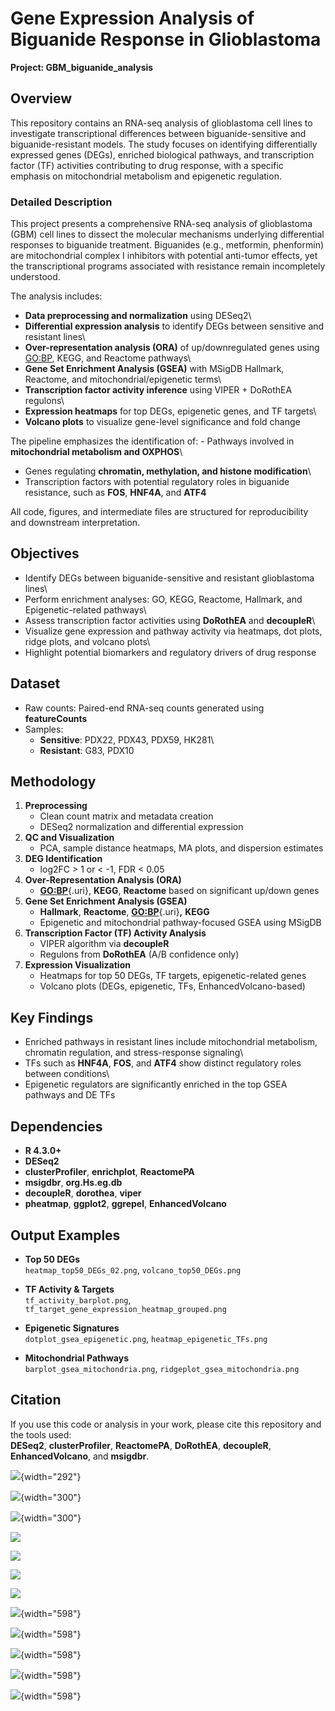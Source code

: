 # Gene Expression Analysis of Biguanide Response in Glioblastoma

**Project: GBM_biguanide_analysis**

## Overview

This repository contains an RNA-seq analysis of glioblastoma cell lines to investigate transcriptional differences between biguanide-sensitive and biguanide-resistant models. The study focuses on identifying differentially expressed genes (DEGs), enriched biological pathways, and transcription factor (TF) activities contributing to drug response, with a specific emphasis on mitochondrial metabolism and epigenetic regulation.

### Detailed Description

This project presents a comprehensive RNA-seq analysis of glioblastoma (GBM) cell lines to dissect the molecular mechanisms underlying differential responses to biguanide treatment. Biguanides (e.g., metformin, phenformin) are mitochondrial complex I inhibitors with potential anti-tumor effects, yet the transcriptional programs associated with resistance remain incompletely understood.

The analysis includes:

-   **Data preprocessing and normalization** using DESeq2\
-   **Differential expression analysis** to identify DEGs between sensitive and resistant lines\
-   **Over-representation analysis (ORA)** of up/downregulated genes using <GO:BP>, KEGG, and Reactome pathways\
-   **Gene Set Enrichment Analysis (GSEA)** with MSigDB Hallmark, Reactome, and mitochondrial/epigenetic terms\
-   **Transcription factor activity inference** using VIPER + DoRothEA regulons\
-   **Expression heatmaps** for top DEGs, epigenetic genes, and TF targets\
-   **Volcano plots** to visualize gene-level significance and fold change

The pipeline emphasizes the identification of: - Pathways involved in **mitochondrial metabolism and OXPHOS**\
- Genes regulating **chromatin, methylation, and histone modification**\
- Transcription factors with potential regulatory roles in biguanide resistance, such as **FOS**, **HNF4A**, and **ATF4**

All code, figures, and intermediate files are structured for reproducibility and downstream interpretation.

## Objectives

-   Identify DEGs between biguanide-sensitive and resistant glioblastoma lines\
-   Perform enrichment analyses: GO, KEGG, Reactome, Hallmark, and Epigenetic-related pathways\
-   Assess transcription factor activities using **DoRothEA** and **decoupleR**\
-   Visualize gene expression and pathway activity via heatmaps, dot plots, ridge plots, and volcano plots\
-   Highlight potential biomarkers and regulatory drivers of drug response

## Dataset

-   Raw counts: Paired-end RNA-seq counts generated using **featureCounts**
-   Samples:
    -   **Sensitive**: PDX22, PDX43, PDX59, HK281\
    -   **Resistant**: G83, PDX10

## Methodology

1.  **Preprocessing**
    -   Clean count matrix and metadata creation
    -   DESeq2 normalization and differential expression
2.  **QC and Visualization**
    -   PCA, sample distance heatmaps, MA plots, and dispersion estimates
3.  **DEG Identification**
    -   log2FC \> 1 or \< -1, FDR \< 0.05
4.  **Over-Representation Analysis (ORA)**
    -   [**GO:BP**](GO:BP){.uri}, **KEGG**, **Reactome** based on significant up/down genes
5.  **Gene Set Enrichment Analysis (GSEA)**
    -   **Hallmark**, **Reactome**, [**GO:BP**](GO:BP){.uri}**,** **KEGG**
    -   Epigenetic and mitochondrial pathway-focused GSEA using MSigDB
6.  **Transcription Factor (TF) Activity Analysis**
    -   VIPER algorithm via **decoupleR**
    -   Regulons from **DoRothEA** (A/B confidence only)
7.  **Expression Visualization**
    -   Heatmaps for top 50 DEGs, TF targets, epigenetic-related genes
    -   Volcano plots (DEGs, epigenetic, TFs, EnhancedVolcano-based)

## Key Findings

-   Enriched pathways in resistant lines include mitochondrial metabolism, chromatin regulation, and stress-response signaling\
-   TFs such as **HNF4A**, **FOS**, and **ATF4** show distinct regulatory roles between conditions\
-   Epigenetic regulators are significantly enriched in the top GSEA pathways and DE TFs

## Dependencies

-   **R 4.3.0+**
-   **DESeq2**
-   **clusterProfiler**, **enrichplot**, **ReactomePA**
-   **msigdbr**, **org.Hs.eg.db**
-   **decoupleR**, **dorothea**, **viper**
-   **pheatmap**, **ggplot2**, **ggrepel**, **EnhancedVolcano**

## Output Examples

-   **Top 50 DEGs**\
    `heatmap_top50_DEGs_02.png`, `volcano_top50_DEGs.png`

-   **TF Activity & Targets**\
    `tf_activity_barplot.png`, `tf_target_gene_expression_heatmap_grouped.png`

-   **Epigenetic Signatures**\
    `dotplot_gsea_epigenetic.png`, `heatmap_epigenetic_TFs.png`

-   **Mitochondrial Pathways**\
    `barplot_gsea_mitochondria.png`, `ridgeplot_gsea_mitochondria.png`

## Citation

If you use this code or analysis in your work, please cite this repository and the tools used:\
**DESeq2**, **clusterProfiler**, **ReactomePA**, **DoRothEA**, **decoupleR**, **EnhancedVolcano**, and **msigdbr**.

![](https://github.com/chingyaousf/Gene-Expression-Analysis-of-Biguanide-Response-in-Glioblastoma-GBM_biguanide_analysis-/blob/main/analysis/qc_plots/MA_plot_big_labels.png?raw=true){width="292"}

![](https://github.com/chingyaousf/Gene-Expression-Analysis-of-Biguanide-Response-in-Glioblastoma-GBM_biguanide_analysis-/blob/main/analysis/qc_plots/PCA_plot.png?raw=true){width="300"}

![](https://github.com/chingyaousf/Gene-Expression-Analysis-of-Biguanide-Response-in-Glioblastoma-GBM_biguanide_analysis-/blob/main/analysis/qc_plots/sample_distance_heatmap.png?raw=true){width="300"}

![](https://github.com/chingyaousf/Gene-Expression-Analysis-of-Biguanide-Response-in-Glioblastoma-GBM_biguanide_analysis-/blob/main/analysis/enrichment/plots/barplot_go_up.png?raw=true)

![](https://github.com/chingyaousf/Gene-Expression-Analysis-of-Biguanide-Response-in-Glioblastoma-GBM_biguanide_analysis-/blob/main/analysis/enrichment/plots/dotplot_go_up.png?raw=true)

![](https://github.com/chingyaousf/Gene-Expression-Analysis-of-Biguanide-Response-in-Glioblastoma-GBM_biguanide_analysis-/blob/main/analysis/enrichment/plots/barplot_reactome_down.png?raw=true)

![](https://github.com/chingyaousf/Gene-Expression-Analysis-of-Biguanide-Response-in-Glioblastoma-GBM_biguanide_analysis-/blob/main/analysis/enrichment/plots/dotplot_reactome_down.png?raw=true)

![](https://github.com/chingyaousf/Gene-Expression-Analysis-of-Biguanide-Response-in-Glioblastoma-GBM_biguanide_analysis-/blob/main/analysis/enrichment/plots/barplot_gsea_go.png?raw=true){width="598"}

![](https://github.com/chingyaousf/Gene-Expression-Analysis-of-Biguanide-Response-in-Glioblastoma-GBM_biguanide_analysis-/blob/main/analysis/enrichment/plots/dotplot_gsea_go.png?raw=true){width="598"}

![](https://github.com/chingyaousf/Gene-Expression-Analysis-of-Biguanide-Response-in-Glioblastoma-GBM_biguanide_analysis-/blob/main/analysis/enrichment/plots/ridgeplot_gsea_go.png?raw=true){width="598"}

![](https://github.com/chingyaousf/Gene-Expression-Analysis-of-Biguanide-Response-in-Glioblastoma-GBM_biguanide_analysis-/blob/main/analysis/enrichment/plots/barplot_gsea_hallmark.png?raw=true){width="598"}

![](https://github.com/chingyaousf/Gene-Expression-Analysis-of-Biguanide-Response-in-Glioblastoma-GBM_biguanide_analysis-/blob/main/analysis/enrichment/plots/ridgeplot_gsea_hallmark_labeled.png?raw=true){width="598"}
